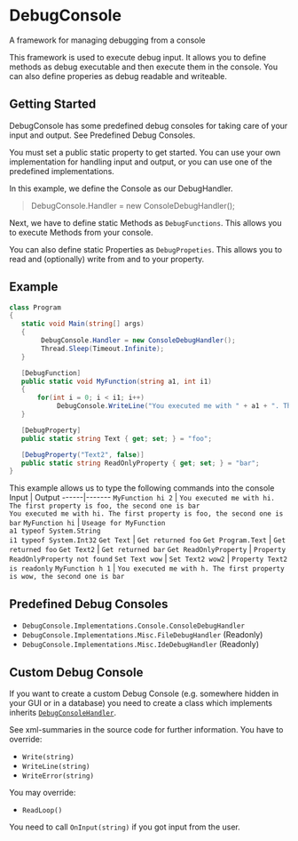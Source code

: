 # DebugConsole
A framework for managing debugging from a console

This framework is used to execute debug input.
It allows you to define methods as debug executable and then execute them in the console.
You can also define properies as debug readable and writeable.

## Getting Started
DebugConsole has some predefined debug consoles for taking care of your input and output. See Predefined Debug Consoles.

You must set a public static property to get started.
You can use your own implementation for handling input and output, or you can use one of the predefined implementations.

In this example, we define the Console as our DebugHandler.
> DebugConsole.Handler = new ConsoleDebugHandler();

Next, we have to define static Methods as `DebugFunctions`. This allows you to execute Methods from your console.

You can also define static Properties as `DebugPropeties`. This allows you to read and (optionally) write from and to your property.

## Example

```c#
class Program
{
   static void Main(string[] args)
   {
        DebugConsole.Handler = new ConsoleDebugHandler();
        Thread.Sleep(Timeout.Infinite);
   }

   [DebugFunction]
   public static void MyFunction(string a1, int i1)
   {
       for(int i = 0; i < i1; i++)
            DebugConsole.WriteLine("You executed me with " + a1 + ". The first property is " + Text + ", the second one is " + ReadOnlyProperty);
   }

   [DebugProperty]
   public static string Text { get; set; } = "foo";

   [DebugProperty("Text2", false)]
   public static string ReadOnlyProperty { get; set; } = "bar";
}
```

This example allows us to type the following commands into the console
Input | Output
------|-------
`MyFunction hi 2` | `You executed me with hi. The first property is foo, the second one is bar`<br>`You executed me with hi. The first property is foo, the second one is bar`
`MyFunction hi` | `Useage for MyFunction`<br>`a1 typeof System.String`<br>`i1 typeof System.Int32`
`Get Text` | `Get returned foo`
`Get Program.Text` | `Get returned foo`
`Get Text2` | `Get returned bar`
`Get ReadOnlyProperty` | `Property ReadOnlyProperty not found`
`Set Text wow` | 
`Set Text2 wow2` | `Property Text2 is readonly`
`MyFunction h 1` | `You executed me with h. The first property is wow, the second one is bar`

## Predefined Debug Consoles
* `DebugConsole.Implementations.Console.ConsoleDebugHandler`
* `DebugConsole.Implementations.Misc.FileDebugHandler` (Readonly)
* `DebugConsole.Implementations.Misc.IdeDebugHandler` (Readonly)

## Custom Debug Console
If you want to create a custom Debug Console (e.g. somewhere hidden in your GUI or in a database) you need to create a class which implements inherits [`DebugConsoleHandler`](https://github.com/FuJa0815/DebugConsole/blob/master/DebugConsole/DebugConsoleHandler.cs).

See xml-summaries in the source code for further information.
You have to override:
* `Write(string)`
* `WriteLine(string)`
* `WriteError(string)`

You may override:
* `ReadLoop()`

You need to call `OnInput(string)` if you got input from the user.
